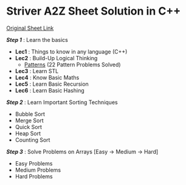 # Striver A2Z Sheet Solution in C++

[Original Sheet Link](https://takeuforward.org/strivers-a2z-dsa-course/strivers-a2z-dsa-course-sheet-2)

<!--<details>-->
  <!--<summary> </summary>-->
  ***Step 1*** : Learn the basics  
- **Lec1** : Things to know in any language (C++)
- **Lec2** : Build-Up Logical Thinking
  - [Patterns](https://github.com/nutcasecannon/Striver-A2Z-sheet/tree/main/Patterns) (22 Pattern Problems Solved)
- **Lec3** : Learn STL
- **Lec4** : Know Basic Maths
- **Lec5** : Learn Basic Recursion
- **Lec6** : Learn Basic Hashing

<!--</details>-->

<!--<details>-->
  <!--<summary> </summary>-->
  ***Step 2*** : Learn Important Sorting Techniques  
- Bubble Sort
- Merge Sort
- Quick Sort
- Heap Sort
- Counting Sort

<!--</details>-->

<!--<details>-->
  <!--<summary> </summary>-->
  ***Step 3*** : Solve Problems on Arrays [Easy → Medium → Hard]  
- Easy Problems
- Medium Problems
- Hard Problems

<!--</details>-->

